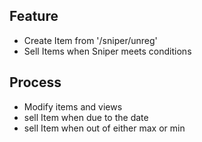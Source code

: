 ## Feature
- Create Item from '/sniper/unreg'
- Sell Items when Sniper meets conditions

## Process
- Modify items and views 
- sell Item when due to the date
- sell Item when out of either max or min 